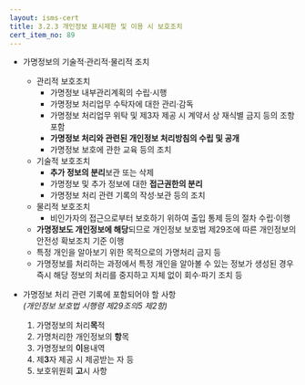 ```yaml
---
layout: isms-cert
title: 3.2.3 개인정보 표시제한 및 이용 시 보호조치
cert_item_no: 89
---
```


- 가명정보의 기술적·관리적·물리적 조치 
  - 관리적 보호조치
    - 가명정보 내부관리계획의 수립·시행
    - 가명정보 처리업무 수탁자에 대한 관리·감독
    - 가명정보 처리업무 위탁 및 제3자 제공 시 계약서 상 재식별 금지 등의 조항 포함
    - **가명정보 처리와 관련된 개인정보 처리방침의 수립 및 공개**
    - 가명정보 보호에 관한 교육 등의 조치
  - 기술적 보호조치
    - **추가 정보의 분리**보관 또는 삭제
    - 가명정보 및 추가 정보에 대한 **접근권한의 분리**
    - 가명정보 처리 관련 기록의 작성·보관 등의 조치
  - 물리적 보호조치
    - 비인가자의 접근으로부터 보호하기 위하여 출입 통제 등의 절차 수립·이행 
  - **가명정보도 개인정보에 해당**되므로 개인정보 보호법 제29조에 따른 개인정보의 안전성 확보조치 기준 이행
  - 특정 개인을 알아보기 위한 목적으로의 가명처리 금지 등
  - 가명정보를 처리하는 과정에서 특정 개인을 알아볼 수 있는 정보가 생성된 경우 즉시 해당 정보의 처리를 중지하고 지체 없이 회수·파기 조치 등

- 가명정보 처리 관련 기록에 포함되어야 할 사항  
_(개인정보 보호법 시행령 제29조의5 제2항)_
  1. 가명정보의 처리**목**적
  2. 가명처리한 개인정보의 **항**목
  3. 가명정보의 **이**용내역
  4. 제**3**자 제공 시 제공받는 자 등
  5. 보호위원회 **고**시 사항